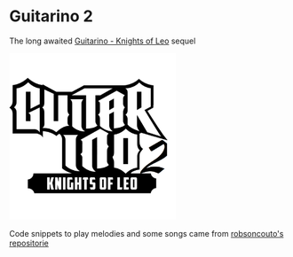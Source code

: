 # Guitarino 2
The long awaited [Guitarino - Knights of Leo](https://github.com/Knightleo602/Guitarino) sequel  

<img src="https://github.com/Kovalski-rgb/Guitarino2/blob/main/logo.png" height="300px" width="300px">

Code snippets to play melodies and some songs came from [robsoncouto's repositorie](https://github.com/robsoncouto/arduino-songs)
